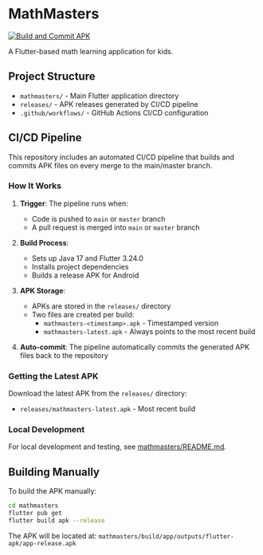 # MathMasters

[![Build and Commit APK](https://github.com/chirag1202/MathMasters/actions/workflows/build-apk.yml/badge.svg)](https://github.com/chirag1202/MathMasters/actions/workflows/build-apk.yml)

A Flutter-based math learning application for kids.

## Project Structure

- `mathmasters/` - Main Flutter application directory
- `releases/` - APK releases generated by CI/CD pipeline
- `.github/workflows/` - GitHub Actions CI/CD configuration

## CI/CD Pipeline

This repository includes an automated CI/CD pipeline that builds and commits APK files on every merge to the main/master branch.

### How It Works

1. **Trigger**: The pipeline runs when:
   - Code is pushed to `main` or `master` branch
   - A pull request is merged into `main` or `master` branch

2. **Build Process**:
   - Sets up Java 17 and Flutter 3.24.0
   - Installs project dependencies
   - Builds a release APK for Android

3. **APK Storage**:
   - APKs are stored in the `releases/` directory
   - Two files are created per build:
     - `mathmasters-<timestamp>.apk` - Timestamped version
     - `mathmasters-latest.apk` - Always points to the most recent build

4. **Auto-commit**: The pipeline automatically commits the generated APK files back to the repository

### Getting the Latest APK

Download the latest APK from the `releases/` directory:
- `releases/mathmasters-latest.apk` - Most recent build

### Local Development

For local development and testing, see [mathmasters/README.md](mathmasters/README.md).

## Building Manually

To build the APK manually:

```bash
cd mathmasters
flutter pub get
flutter build apk --release
```

The APK will be located at: `mathmasters/build/app/outputs/flutter-apk/app-release.apk`
